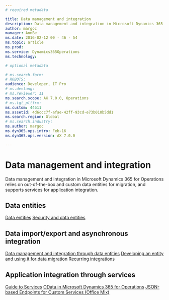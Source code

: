 ```yaml
---
# required metadata

title: Data management and integration
description: Data management and integration in Microsoft Dynamics 365 for Operations relies on out-of-the-box and custom data entities for migration, and supports services for application integration. 
author: margoc
manager: AnnBe
ms.date: 2016-02-12 00 - 46 - 54
ms.topic: article
ms.prod: 
ms.service: Dynamics365Operations
ms.technology: 

# optional metadata

# ms.search.form: 
# ROBOTS: 
audience: Developer, IT Pro
# ms.devlang: 
# ms.reviewer: 11
ms.search.scope: AX 7.0.0, Operations
# ms.tgt_pltfrm: 
ms.custom: 44611
ms.assetid: 4d6ccc7f-afae-42ff-93cd-e73b010b5dd1
ms.search.region: Global
# ms.search.industry: 
ms.author: margoc
ms.dyn365.ops.intro: Feb-16
ms.dyn365.ops.version: AX 7.0.0

---
```


# Data management and integration

Data management and integration in Microsoft Dynamics 365 for Operations relies on out-of-the-box and custom data entities for migration, and supports services for application integration. 

Data entities
-------------

[Data entities](data-entities.md) [Security and data entities](security-data-entities.md)

## Data import/export and asynchronous integration
[Data management and integration through data entities](data-management-integration-data-entity.md) [Developing an entity and using it for data migration](develop-entity-for-data-migration.md) [Recurring integrations](recurring-integrations.md)

## Application integration through services
[Guide to Services](services-home-page.md) [OData in Microsoft Dynamics 365 for Operations](odata.md) [JSON-based Endpoints for Custom Services (Office Mix)](https://mix.office.com/watch/12e4fejbgj429)

